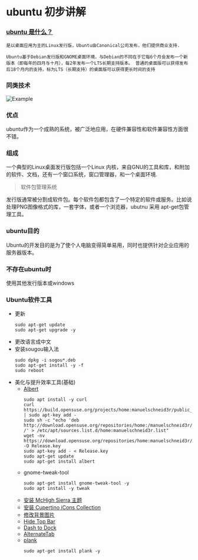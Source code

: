 # ubuntu 初步讲解
### [ubuntu 是什么？](https://webcache.googleusercontent.com/search?q=cache:FVMpLj8fdBAJ:https://zh.wikipedia.org/zh-hk/Ubuntu+&cd=1&hl=en&ct=clnk&gl=hk)

    是以桌面应用为主的Linux发行版，Ubuntu由Canonical公司发布，他们提供商业支持.

    Ubuntu基于Debian发行版和GNOME桌面环境，与Debian的不同在于它每6个月会发布一个新版本（即每年的四月与十月），每2年发布一个LTS长期支持版本。 普通的桌面版可以获得发布后18个月内的支持，标为LTS（长期支持）的桌面版可以获得更长时间的支持

### 同类技术
![Example](/home/lh/Videos/ubuntu_简介/001/Linux_Distribution_Timeline.svg)
### 优点
ubuntu作为一个成熟的系统，被广泛地应用，在硬件兼容性和软件兼容性方面很不错。
### 组成
一个典型的Linux桌面发行版包括一个Linux 内核，来自GNU的工具和库，和附加的软件、文档，还有一个窗口系统，窗口管理器，和一个桌面环境.
>软件包管理系统

发行版通常被分割成软件包。每个软件包都包含了一个特定的软件或服务。比如说处理PNG图像格式的库，一套字体，或者一个浏览器，ubutnu 采用 apt-get包管理工具。

### ubuntu目的
Ubuntu的开发目的是为了使个人电脑变得简单易用，同时也提供针对企业应用的服务器版本。
### 不存在ubuntu时
使用其他发行版本或windows
### Ubuntu软件工具
* 更新
  ```shell
  sudo apt-get update
  sudo apt-get upgrade -y
  ```
* 更改语言成中文
* 安装sougou输入法
    ```shell
    sudo dpkg -i sogou*.deb
    sudo apt-get install -y -f 
    sudo reboot
    ```
* 美化与提升效率工具(基础)
  * [Albert](https://albertlauncher.github.io/docs/installing/)
    ```shell
    sudo apt install -y curl
    curl https://build.opensuse.org/projects/home:manuelschneid3r/public_key | sudo apt-key add -
    sudo sh -c "echo 'deb http://download.opensuse.org/repositories/home:/manuelschneid3r/xUbuntu_18.04/ /' > /etc/apt/sources.list.d/home:manuelschneid3r.list"
    wget -nv https://download.opensuse.org/repositories/home:manuelschneid3r/xUbuntu_18.04/Release.key -O Release.key
    sudo apt-key add - < Release.key
    sudo apt-get update
    sudo apt-get install albert
    ```
  * gnome-tweak-tool   
    ```shell
    sudo apt-get install gnome-tweak-tool -y
    sudo apt install -y tweak
    ```
  * [安装 McHigh Sierra 主题](https://www.gnome-look.org/p/1013714/)
  * [安装 Cupertino iCons Collection](https://www.gnome-look.org/p/1102582/)
  * [修改背景图片](https://drive.google.com/open?id=1Qjsj7pTjKjOK8wZKuLzfd7hnKZPL46e5)
  * [Hide Top Bar](https://extensions.gnome.org/extension/545/hide-top-bar)
  * [Dash to Dock](https://extensions.gnome.org/extension/307/dash-to-dock/)
  * [AlternateTab](https://extensions.gnome.org/extension/15/alternatetab/)
  * [plank](https://launchpad.net/plank)
    ```shell
    sudo apt-get install plank -y
    ```
